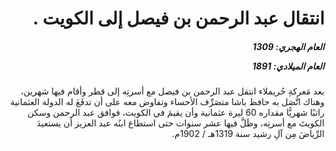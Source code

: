<h1 dir="rtl">انتقال عبد الرحمن بن فيصل إلى الكويت .</h1>

<h5 dir="rtl">العام الهجري:  1309

العام الميلادي: 1891

</h5>

<p dir="rtl">بعد مَعركةِ حُريملاء انتقل عبد الرحمن بن فيصل مع أسرتِه إلى قطر وأقام فيها شهرين، وهناك اتَّصَل به حافظ باشا متصَرِّف الأحساء وتفاوض معه على أن تدفَعَ له الدولة العثمانية راتبًا شهريًّا مقداره 60 ليرة عثمانية وأن يقيمَ في الكويت، فوافق عبد الرحمن وسكن الكويتَ مع أسرتِه، وظَلَّ فيها عشر سنوات حتى استطاع ابنُه عبد العزيز أن يستعيدَ الرِّياضَ مِن آلِ رشيد سنة 1319هـ / 1902م.</p></br>
